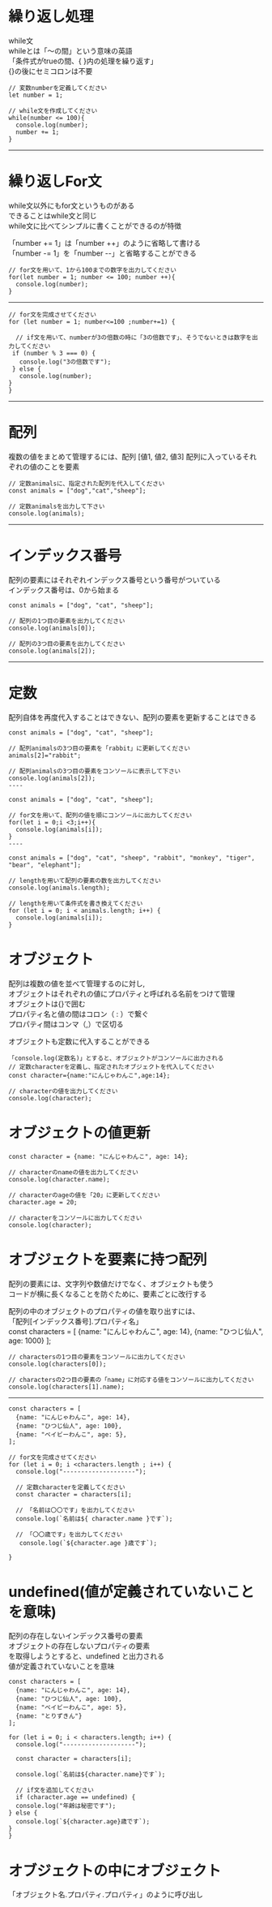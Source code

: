 # 繰り返し処理
while文  
whileとは「～の間」という意味の英語  
「条件式がtrueの間、{ }内の処理を繰り返す」  
{}の後にセミコロンは不要  
```
// 変数numberを定義してください
let number = 1;

// while文を作成してください
while(number <= 100){
  console.log(number);
  number += 1;
}
```
***
# 繰り返しFor文
while文以外にもfor文というものがある  
できることはwhile文と同じ  
while文に比べてシンプルに書くことができるのが特徴  

「number += 1」は「number ++」のように省略して書ける   
「number -= 1」を「number --」と省略することができる  

```
// for文を用いて、1から100までの数字を出力してください
for(let number = 1; number <= 100; number ++){
  console.log(number);
}
```
***
```
// for文を完成させてください
for (let number = 1; number<=100 ;number+=1) {
  
  // if文を用いて、numberが3の倍数の時に「3の倍数です」、そうでないときは数字を出力してください
 if (number % 3 === 0) {
   console.log("3の倍数です");
 } else {
   console.log(number);
}
}
```
***
# 配列
複数の値をまとめて管理するには、配列
[値1, 値2, 値3] 
配列に入っているそれぞれの値のことを要素
```
// 定数animalsに、指定された配列を代入してください
const animals = ["dog","cat","sheep"];

// 定数animalsを出力して下さい
console.log(animals);
```
***
# インデックス番号
配列の要素にはそれぞれインデックス番号という番号がついている  
インデックス番号は、0から始まる  
```
const animals = ["dog", "cat", "sheep"];

// 配列の1つ目の要素を出力してください
console.log(animals[0]);

// 配列の3つ目の要素を出力してください
console.log(animals[2]);
```
***
# 定数
配列自体を再度代入することはできない、配列の要素を更新することはできる  
```
const animals = ["dog", "cat", "sheep"];

// 配列animalsの3つ目の要素を「rabbit」に更新してください
animals[2]="rabbit";

// 配列animalsの3つ目の要素をコンソールに表示して下さい
console.log(animals[2]);
----

const animals = ["dog", "cat", "sheep"];

// for文を用いて、配列の値を順にコンソールに出力してください
for(let i = 0;i <3;i++){
  console.log(animals[i]);
}
----

const animals = ["dog", "cat", "sheep", "rabbit", "monkey", "tiger", "bear", "elephant"];

// lengthを用いて配列の要素の数を出力してください
console.log(animals.length);

// lengthを用いて条件式を書き換えてください
for (let i = 0; i < animals.length; i++) {
  console.log(animals[i]);
}
```
# オブジェクト  
配列は複数の値を並べて管理するのに対し,  
オブジェクトはそれぞれの値にプロパティと呼ばれる名前をつけて管理  
オブジェクトは{}で囲む  
プロパティ名と値の間はコロン（ : ）で繋ぐ  
プロパティ間はコンマ（,）で区切る  

オブジェクトも定数に代入することができる  
```
「console.log(定数名)」とすると、オブジェクトがコンソールに出力される  
// 定数characterを定義し、指定されたオブジェクトを代入してください
const character={name:"にんじゃわんこ",age:14};

// characterの値を出力してください
console.log(character);
```
# オブジェクトの値更新
```
const character = {name: "にんじゃわんこ", age: 14};

// characterのnameの値を出力してください
console.log(character.name);

// characterのageの値を「20」に更新してください
character.age = 20;

// characterをコンソールに出力してください
console.log(character);
```
# オブジェクトを要素に持つ配列
配列の要素には、文字列や数値だけでなく、オブジェクトも使う  
コードが横に長くなることを防ぐために、要素ごとに改行する  

配列の中のオブジェクトのプロパティの値を取り出すには、  
「配列[インデックス番号].プロパティ名」  
const characters = [
  {name: "にんじゃわんこ", age: 14},
  {name: "ひつじ仙人", age: 1000}
];

```
// charactersの1つ目の要素をコンソールに出力してください
console.log(characters[0]);

// charactersの2つ目の要素の「name」に対応する値をコンソールに出力してください
console.log(characters[1].name);
```
---
```
const characters = [
  {name: "にんじゃわんこ", age: 14},
  {name: "ひつじ仙人", age: 100},
  {name: "ベイビーわんこ", age: 5},
];

// for文を完成させてください
for (let i = 0; i <characters.length ; i++) {
  console.log("--------------------");
  
  // 定数characterを定義してください
  const character = characters[i];
  
  // 「名前は〇〇です」を出力してください
  console.log(`名前は${ character.name }です`);
  
  // 「〇〇歳です」を出力してください
   console.log(`${character.age }歳です`);
  
}
```
# undefined(値が定義されていないことを意味)
配列の存在しないインデックス番号の要素  
オブジェクトの存在しないプロパティの要素  
を取得しようとすると、undefined と出力される  
値が定義されていないことを意味  
```
const characters = [
  {name: "にんじゃわんこ", age: 14},
  {name: "ひつじ仙人", age: 100},
  {name: "ベイビーわんこ", age: 5},
  {name: "とりずきん"}
];

for (let i = 0; i < characters.length; i++) {
  console.log("--------------------");
  
  const character = characters[i];
  
  console.log(`名前は${character.name}です`);
  
  // if文を追加してください
  if (character.age == undefined) {
  console.log("年齢は秘密です");
} else {
  console.log(`${character.age}歳です`);
}
}
```
# オブジェクトの中にオブジェクト
「オブジェクト名.プロパティ.プロパティ」のように呼び出し  
